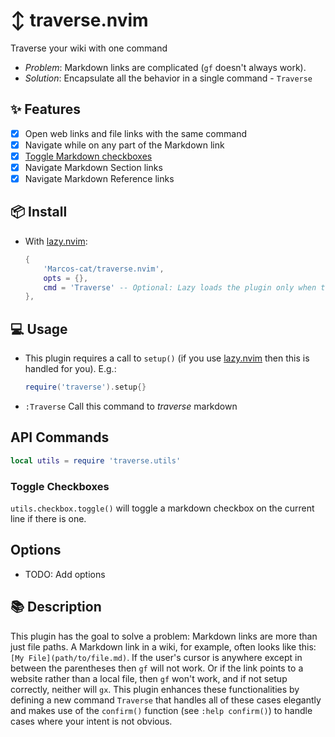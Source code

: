 <!-- Link to this GitHub page: [The GitHub](https://github.com/Marcos-cat/traverse.nvim) -->

# ↕️ traverse.nvim

Traverse your wiki with one command

- *Problem*: Markdown links are complicated (`gf` doesn't always work).
- *Solution*: Encapsulate all the behavior in a single command - `Traverse`

## ✨ Features

- [x] Open web links and file links with the same command
- [x] Navigate while on any part of the Markdown link
- [x] [Toggle Markdown checkboxes](#toggle-checkboxes)
- [x] Navigate Markdown Section links
- [x] Navigate Markdown Reference links

## 📦 Install

- With [lazy.nvim][lazy]:
  ```lua
  {
      'Marcos-cat/traverse.nvim', 
      opts = {},
      cmd = 'Traverse' -- Optional: Lazy loads the plugin only when the command is used
  },
  ```

## 💻 Usage

- This plugin requires a call to `setup()` (if you use [lazy.nvim][lazy] then
  this is handled for you). E.g.:

  ```lua
  require('traverse').setup{}
  ```

- `:Traverse` Call this command to *traverse* markdown

## API Commands

```lua
local utils = require 'traverse.utils'
```

### Toggle Checkboxes

`utils.checkbox.toggle()` will toggle a markdown checkbox on the current line if
there is one.

## Options

- TODO: Add options

## 📚 Description

This plugin has the goal to solve a problem: Markdown links are more than just
file paths. A Markdown link in a wiki, for example, often looks like this:
`[My File](path/to/file.md)`. If the user's cursor is anywhere except in between
the parentheses then `gf` will not work. Or if the link points to a website
rather than a local file, then `gf` won't work, and if not setup correctly,
neither will `gx`. This plugin enhances these functionalities by defining a new
command `Traverse` that handles all of these cases elegantly and makes use of
the `confirm()` function (see `:help confirm()`) to handle cases where your
intent is not obvious.

[lazy]: https://github.com/folke/lazy.nvim
